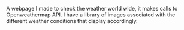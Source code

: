 A webpage I made to check the weather world wide, it makes calls to Openweathermap API. I have a library of images associated with the different weather conditions that display accordingly. 
